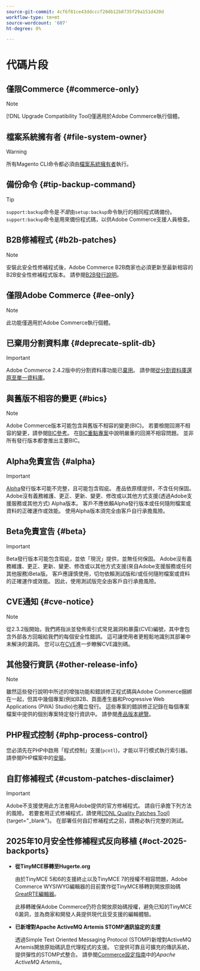 ```yaml
---
source-git-commit: 4cf6f81ce43ddcccf20db12b8735f29a151d420d
workflow-type: tm+mt
source-wordcount: '607'
ht-degree: 0%

---
```

# 代碼片段

## 僅限Commerce {#commerce-only}

>[!NOTE]
>
>[!DNL Upgrade Compatibility Tool]僅適用於Adobe Commerce執行個體。

<!-- Configuration guide snippets -->

## 檔案系統擁有者 {#file-system-owner}

>[!WARNING]
>
>所有Magento CLI命令都必須由[檔案系統擁有者](/help/configuration/cli/config-cli.md#prerequisites)執行。

## 備份命令 {#tip-backup-command}

>[!TIP]
>
>`support:backup`命令是&#x200B;_不是_&#x200B;由`setup:backup`命令執行的相同程式碼備份。 `support:backup`命令是用來備份程式碼，以供Adobe Commerce支援人員檢查。

## B2B修補程式 {#b2b-patches}

>[!NOTE]
>
>安裝此安全性修補程式後，Adobe Commerce B2B商家也必須更新至最新相容的B2B安全性修補程式版本。 請參閱[B2B發行說明](https://experienceleague.adobe.com/en/docs/commerce-admin/b2b/release-notes)。

## 僅限Adobe Commerce {#ee-only}

>[!NOTE]
>
>此功能僅適用於Adobe Commerce執行個體。

## 已棄用分割資料庫 {#deprecate-split-db}

>[!IMPORTANT]
>
>Adobe Commerce 2.4.2版中的分割資料庫功能已[棄用](https://community.magento.com/t5/Magento-DevBlog/Deprecation-of-Split-Database-in-Magento-Commerce/ba-p/465187?_ga=2.128934671.2024864496.1657558157-1596100530.1657558157)。 請參閱[從分割資料庫還原至單一資料庫](/help/configuration/storage/revert-split-database.md)。

<!-- End of Configuration guide snippets -->

## 與舊版不相容的變更 {#bics}

>[!NOTE]
>
>Adobe Commerce版本可能包含與舊版不相容的變更(BIC)。 若要檢閱回溯不相容的變更，請參閱[BIC參考](https://developer.adobe.com/commerce/php/development/backward-incompatible-changes/reference/)。 在[BIC重點專案](https://developer.adobe.com/commerce/php/development/backward-incompatible-changes/)中說明嚴重的回溯不相容問題。 並非所有發行版本都會推出主要BIC。

## Alpha免責宣告 {#alpha}

>[!IMPORTANT]
>
>[Alpha](/help/release/versioning-policy.md#alpha-patch-release)發行版本可能不完整，且可能包含瑕疵。 產品依原樣提供，不含任何保固。 Adobe沒有義務維護、更正、更新、變更、修改或以其他方式支援(透過Adobe支援服務或其他方式) Alpha版本。 客戶不應依賴Alpha發行版本或任何隨附檔案或資料的正確運作或效能。 使用Alpha版本須完全由客戶自行承擔風險。

## Beta免責宣告 {#beta}

>[!IMPORTANT]
>
>Beta發行版本可能包含瑕疵，並依「現況」提供，並無任何保固。 Adobe沒有義務維護、更正、更新、變更、修改或以其他方式支援(來自Adobe支援服務或任何其他服務)Beta版。 客戶應謹慎使用，切勿依賴測試版和/或任何隨附檔案或資料的正確運作或效能。 因此，使用測試版完全由客戶自行承擔風險。

## CVE通知 {#cve-notice}

>[!NOTE]
>
>從2.3.2版開始，我們將指派並發佈索引式常見漏洞和暴露(CVE)編號，其中會包含外部各方回報給我們的每個安全性錯誤。 這可讓使用者更輕鬆地識別其部署中未解決的漏洞。 您可以在[CVE](https://cve.mitre.org/)進一步瞭解CVE識別碼。

## 其他發行資訊 {#other-release-info}

>[!NOTE]
>
>雖然這些發行說明中所述的增強功能和錯誤修正程式碼與Adobe Commerce捆綁在一起，但其中幾個專案(例如B2B、頁面產生器和Progressive Web Applications (PWA) Studio)也獨立發行。 這些專案的錯誤修正記錄在每個專案檔案中提供的個別專案特定發行資訊中。 請參閱[產品版本總覽](/help/release/release-notes/overview.md)。

## PHP程式控制 {#php-process-control}

您必須先在PHP中啟用「程式控制」支援(`pcntl`)，才能以平行模式執行索引器。 請參閱PHP檔案中的[安裝](https://www.php.net/manual/en/pcntl.installation.php)。

## 自訂修補程式 {#custom-patches-disclaimer}

>[!IMPORTANT]
>
>Adobe不支援使用此方法套用Adobe提供的官方修補程式。 請自行承擔下列方法的風險。 若要套用正式修補程式，請使用[[!DNL Quality Patches Tool]](https://experienceleague.adobe.com/tools/commerce-quality-patches/index.html){target="_blank"}。 在部署任何自訂修補程式之前，請務必執行完整的測試。

## 2025年10月安全性修補程式反向移植 {#oct-2025-backports}

<!--These fixes were backported to 2.4.8-pe, 2.4.7-p8, and 2.4.6-p13-->

* **從TinyMCE移轉至Hugerte.org**

  由於TinyMCE 5和6的支援終止以及TinyMCE 7的授權不相容問題，Adobe Commerce WYSIWYG編輯器的目前實作從TinyMCE移轉到開放原始碼[GreatRTE編輯器](https://hugerte.org/)。

  此移轉確保Adobe Commerce仍符合開放原始碼授權，避免已知的TinyMCE 6漏洞，並為商家和開發人員提供現代且受支援的編輯體驗。

* **已新增對Apache ActiveMQ Artemis STOMP通訊協定的支援**

  透過Simple Text Oriented Messaging Protocol (STOMP)新增對ActiveMQ Artemis開放原始碼訊息代理程式的支援。 它提供可靠且可擴充的傳訊系統，提供彈性的STOMP式整合。 請參閱[Commerce設定指南](https://experienceleague.adobe.com/en/docs/commerce-operations/configuration-guide/message-queues/message-queue-framework#apache-activemq-artemis-stomp)中的&#x200B;*Apache ActiveMQ Artemis*。
